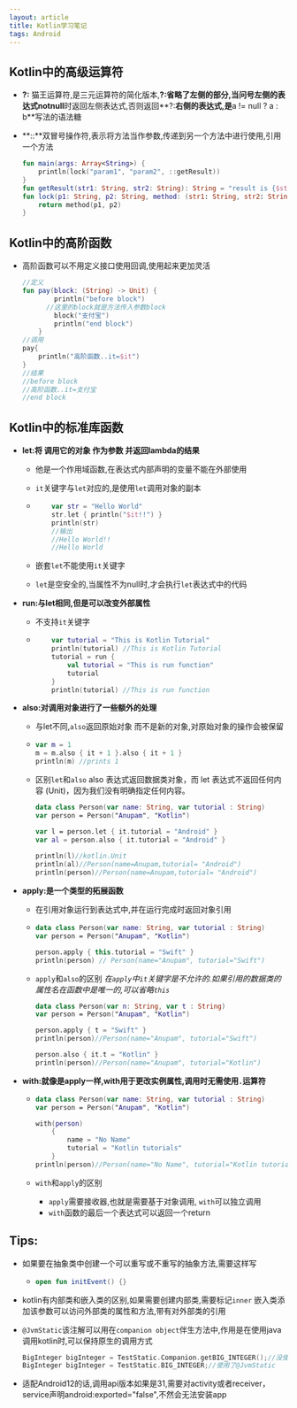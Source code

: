 ```yaml
---
layout: article
title: Kotlin学习笔记
tags: Android
---
```


## Kotlin中的高级运算符

- **?:** 猫王运算符,是三元运算符的简化版本,**?:**省略了左侧的部分,当问号左侧的表达式**notnull**时返回左侧表达式,否则返回**?:**右侧的表达式,是**a != null ? a : b**写法的语法糖

- **::**双冒号操作符,表示将方法当作参数,传递到另一个方法中进行使用,引用一个方法

  ```kotlin
  fun main(args: Array<String>) {
      println(lock("param1", "param2", ::getResult))
  }
  fun getResult(str1: String, str2: String): String = "result is {$str1 , $str2}"
  fun lock(p1: String, p2: String, method: (str1: String, str2: String) -> String): String {
      return method(p1, p2)
  }
  ```

## Kotlin中的高阶函数

- 高阶函数可以不用定义接口使用回调,使用起来更加灵活

  ```kotlin
  //定义
  fun pay(block: (String) -> Unit) {
          println("before block")
  		//这里的block就是方法传入参数block
          block("支付宝")
          println("end block")
      }
  //调用
  pay{
      println("高阶函数..it=$it")
  }
  //结果
  //before block
  //高阶函数..it=支付宝
  //end block
  ```

## Kotlin中的标准库函数

- **let:将 调用它的对象 作为参数 并返回lambda的结果**

  - 他是一个作用域函数,在表达式内部声明的变量不能在外部使用

  - `it`关键字与`let`对应的,是使用`let`调用对象的副本

  - ```kotlin
        var str = "Hello World"
        str.let { println("$it!!") }
        println(str)
        //输出
        //Hello World!!
        //Hello World
    ```

  - 嵌套`let`不能使用`it`关键字

  - `let`是空安全的,当属性不为null时,才会执行`let`表达式中的代码

- **run:与let相同,但是可以改变外部属性**

  - 不支持`it`关键字

  - ```kotlin
    	var tutorial = "This is Kotlin Tutorial"
        println(tutorial) //This is Kotlin Tutorial
        tutorial = run {
            val tutorial = "This is run function"
            tutorial
        }
        println(tutorial) //This is run function
    ```

- **also:对调用对象进行了一些额外的处理**

  - 与let不同,`also`返回原始对象 而不是新的对象,对原始对象的操作会被保留

  - ```kotlin
    var m = 1
    m = m.also { it + 1 }.also { it + 1 }
    println(m) //prints 1 
    ```

  - 区别`let`和`also` also 表达式返回数据类对象，而 let 表达式不返回任何内容 (Unit)，因为我们没有明确指定任何内容。

    ```kotlin
    data class Person(var name: String, var tutorial : String)
    var person = Person("Anupam", "Kotlin")
    
    var l = person.let { it.tutorial = "Android" }
    var al = person.also { it.tutorial = "Android" }
        
    println(l)//kotlin.Unit
    println(al)//Person(name=Anupam,tutorial= "Android")
    println(person)//Person(name=Anupam,tutorial= "Android")
    ```

- **apply:是一个类型的拓展函数**

  - 在引用对象运行到表达式中,并在运行完成时返回对象引用

  - ```kotlin
    data class Person(var name: String, var tutorial : String)
    var person = Person("Anupam", "Kotlin")
    
    person.apply { this.tutorial = "Swift" }
    println(person) // Person(name="Anupam", tutorial="Swift")
    ```

  - `apply`和`also`的区别  *在`apply`中`it`关键字是不允许的.如果引用的数据类的属性名在函数中是唯一的,可以省略`this`*

    ```kotlin
    data class Person(var n: String, var t : String)
    var person = Person("Anupam", "Kotlin")
    
    person.apply { t = "Swift" }
    println(person)//Person(name="Anupam", tutorial="Swift")
    
    person.also { it.t = "Kotlin" }
    println(person)//Person(name="Anupam", tutorial="Kotlin")
    ```

- **with:就像是apply一样,with用于更改实例属性,调用时无需使用`.`运算符**

  - ```kotlin
    data class Person(var name: String, var tutorial : String)
    var person = Person("Anupam", "Kotlin")
    
    with(person)
        {
            name = "No Name"
            tutorial = "Kotlin tutorials"
        }
    println(person)//Person(name="No Name", tutorial="Kotlin tutorials")
    ```

  - `with`和`apply`的区别

    - `apply`需要接收器,也就是需要基于对象调用, `with`可以独立调用
    - `with`函数的最后一个表达式可以返回一个return


## Tips:

- 如果要在抽象类中创建一个可以重写或不重写的抽象方法,需要这样写

    - ```kotlin
      open fun initEvent() {}
      ```
    
- kotlin有内部类和嵌入类的区别,如果需要创建内部类,需要标记`inner` 嵌入类添加该参数可以访问外部类的属性和方法,带有对外部类的引用

- `@JvmStatic`该注解可以用在`companion object`伴生方法中,作用是在使用java调用kotlin时,可以保持原生的调用方式

    ```kotlin
    BigInteger bigInteger = TestStatic.Companion.getBIG_INTEGER();//没使用@JvmStatic
    BigInteger bigInteger = TestStatic.BIG_INTEGER;//使用了@JvmStatic
    ```

- 适配Android12的话,调用api版本如果是31,需要对activity或者receiver，service声明android:exported="false",不然会无法安装app


